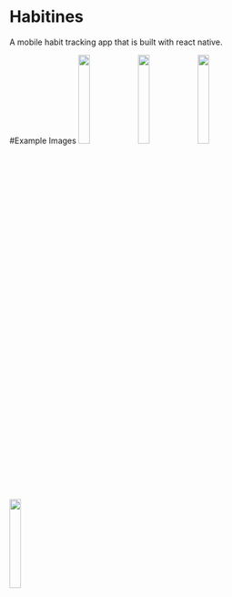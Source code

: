 # Habitines

A mobile habit tracking app that is built with react native.

#Example Images
<img src="https://i.imgur.com/ybrTknj.png" width=20% height=20%>
<img src="https://i.imgur.com/6gMQ86u.png" width=20% height=20%>
<img src="https://i.imgur.com/rbC2JCM.png" width=20% height=20%>
<img src="https://i.imgur.com/5ScGdIj.png" width=20% height=20%>
